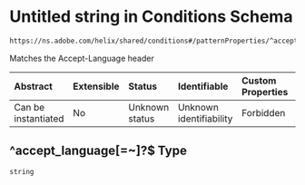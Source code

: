 # Untitled string in Conditions Schema

```txt
https://ns.adobe.com/helix/shared/conditions#/patternProperties/^accept_language[=~]?$
```

Matches the Accept-Language header

| Abstract            | Extensible | Status         | Identifiable            | Custom Properties | Additional Properties | Access Restrictions | Defined In                                                               |
| :------------------ | :--------- | :------------- | :---------------------- | :---------------- | :-------------------- | :------------------ | :----------------------------------------------------------------------- |
| Can be instantiated | No         | Unknown status | Unknown identifiability | Forbidden         | Allowed               | none                | [conditions.schema.json*](conditions.schema.json "open original schema") |

## ^accept_language\[=\~]?$ Type

`string`
